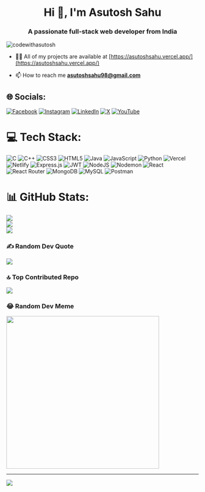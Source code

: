 <h1 align="center">Hi 👋, I'm Asutosh Sahu</h1>
<h3 align="center">A passionate full-stack web developer from India</h3>

<p align="left"> <img src="https://komarev.com/ghpvc/?username=codewithasutosh&label=Profile%20views&color=0e75b6&style=flat" alt="codewithasutosh" /> </p>

- 👨‍💻 All of my projects are available at [https://asutoshsahu.vercel.app/](https://asutoshsahu.vercel.app/)

- 📫 How to reach me **asutoshsahu98@gmail.com**
## 🌐 Socials:
[![Facebook](https://img.shields.io/badge/Facebook-%231877F2.svg?logo=Facebook&logoColor=white)](https://facebook.com/imasutoshsahu) [![Instagram](https://img.shields.io/badge/Instagram-%23E4405F.svg?logo=Instagram&logoColor=white)](https://instagram.com/imasutoshsahu) [![LinkedIn](https://img.shields.io/badge/LinkedIn-%230077B5.svg?logo=linkedin&logoColor=white)](https://linkedin.com/in/asutosh-sahu-2294a0155) [![X](https://img.shields.io/badge/X-black.svg?logo=X&logoColor=white)](https://x.com/imasutoshsahu) [![YouTube](https://img.shields.io/badge/YouTube-%23FF0000.svg?logo=YouTube&logoColor=white)](https://youtube.com/@asutoshsahu) 

# 💻 Tech Stack:
![C](https://img.shields.io/badge/c-%2300599C.svg?style=plastic&logo=c&logoColor=white) ![C++](https://img.shields.io/badge/c++-%2300599C.svg?style=plastic&logo=c%2B%2B&logoColor=white) ![CSS3](https://img.shields.io/badge/css3-%231572B6.svg?style=plastic&logo=css3&logoColor=white) ![HTML5](https://img.shields.io/badge/html5-%23E34F26.svg?style=plastic&logo=html5&logoColor=white) ![Java](https://img.shields.io/badge/java-%23ED8B00.svg?style=plastic&logo=openjdk&logoColor=white) ![JavaScript](https://img.shields.io/badge/javascript-%23323330.svg?style=plastic&logo=javascript&logoColor=%23F7DF1E) ![Python](https://img.shields.io/badge/python-3670A0?style=plastic&logo=python&logoColor=ffdd54) ![Vercel](https://img.shields.io/badge/vercel-%23000000.svg?style=plastic&logo=vercel&logoColor=white) ![Netlify](https://img.shields.io/badge/netlify-%23000000.svg?style=plastic&logo=netlify&logoColor=#00C7B7) ![Express.js](https://img.shields.io/badge/express.js-%23404d59.svg?style=plastic&logo=express&logoColor=%2361DAFB) ![JWT](https://img.shields.io/badge/JWT-black?style=plastic&logo=JSON%20web%20tokens) ![NodeJS](https://img.shields.io/badge/node.js-6DA55F?style=plastic&logo=node.js&logoColor=white) ![Nodemon](https://img.shields.io/badge/NODEMON-%23323330.svg?style=plastic&logo=nodemon&logoColor=%BBDEAD) ![React](https://img.shields.io/badge/react-%2320232a.svg?style=plastic&logo=react&logoColor=%2361DAFB) ![React Router](https://img.shields.io/badge/React_Router-CA4245?style=plastic&logo=react-router&logoColor=white) ![MongoDB](https://img.shields.io/badge/MongoDB-%234ea94b.svg?style=plastic&logo=mongodb&logoColor=white) ![MySQL](https://img.shields.io/badge/mysql-%2300000f.svg?style=plastic&logo=mysql&logoColor=white) ![Postman](https://img.shields.io/badge/Postman-FF6C37?style=plastic&logo=postman&logoColor=white)
# 📊 GitHub Stats:
![](https://github-readme-stats.vercel.app/api?username=codewithasutosh&theme=radical&hide_border=false&include_all_commits=true&count_private=true)<br/>
![](https://github-readme-streak-stats.herokuapp.com/?user=codewithasutosh&theme=radical&hide_border=false)<br/>
![](https://github-readme-stats.vercel.app/api/top-langs/?username=codewithasutosh&theme=radical&hide_border=false&include_all_commits=true&count_private=true&layout=compact)

### ✍️ Random Dev Quote
![](https://quotes-github-readme.vercel.app/api?type=horizontal&theme=radical)

### 🔝 Top Contributed Repo
![](https://github-contributor-stats.vercel.app/api?username=codewithasutosh&limit=5&theme=radical&combine_all_yearly_contributions=true)

### 😂 Random Dev Meme
<img src='https://randommeme-five.vercel.app/' style="height: 400px;"/>

---
[![](https://visitcount.itsvg.in/api?id=codewithasutosh&icon=5&color=4)](https://visitcount.itsvg.in)

<!-- Proudly created with GPRM ( https://gprm.itsvg.in ) -->
